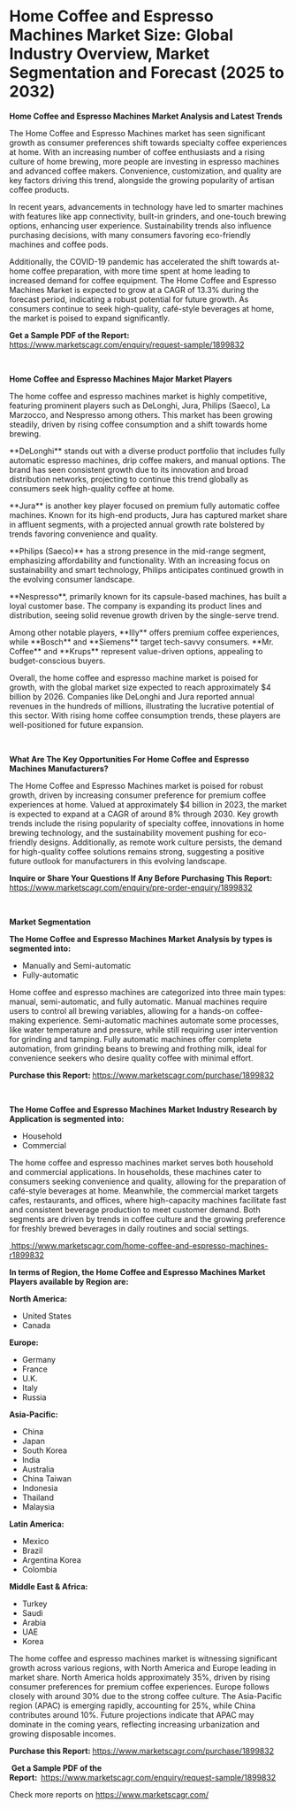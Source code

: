 <p><h1>Home Coffee and Espresso Machines Market Size: Global Industry Overview, Market Segmentation and Forecast (2025 to 2032)</h1></p><p><strong>Home Coffee and Espresso Machines Market Analysis and Latest Trends</strong></p>
<p><p>The Home Coffee and Espresso Machines market has seen significant growth as consumer preferences shift towards specialty coffee experiences at home. With an increasing number of coffee enthusiasts and a rising culture of home brewing, more people are investing in espresso machines and advanced coffee makers. Convenience, customization, and quality are key factors driving this trend, alongside the growing popularity of artisan coffee products.</p><p>In recent years, advancements in technology have led to smarter machines with features like app connectivity, built-in grinders, and one-touch brewing options, enhancing user experience. Sustainability trends also influence purchasing decisions, with many consumers favoring eco-friendly machines and coffee pods. </p><p>Additionally, the COVID-19 pandemic has accelerated the shift towards at-home coffee preparation, with more time spent at home leading to increased demand for coffee equipment. The Home Coffee and Espresso Machines Market is expected to grow at a CAGR of 13.3% during the forecast period, indicating a robust potential for future growth. As consumers continue to seek high-quality, café-style beverages at home, the market is poised to expand significantly.</p></p>
<p><strong>Get a Sample PDF of the Report:&nbsp;</strong> <a href="https://www.marketscagr.com/enquiry/request-sample/1899832?utm_campaign=2236&utm_medium=2&utm_source=Github&utm_content=ia&utm_term=10022025&utm_id=home-coffee-and-espresso-machines">https://www.marketscagr.com/enquiry/request-sample/1899832</a></p>
<p>&nbsp;</p>
<p><strong>Home Coffee and Espresso Machines Major Market Players</strong></p>
<p><p>The home coffee and espresso machines market is highly competitive, featuring prominent players such as DeLonghi, Jura, Philips (Saeco), La Marzocco, and Nespresso among others. This market has been growing steadily, driven by rising coffee consumption and a shift towards home brewing.</p><p>**DeLonghi** stands out with a diverse product portfolio that includes fully automatic espresso machines, drip coffee makers, and manual options. The brand has seen consistent growth due to its innovation and broad distribution networks, projecting to continue this trend globally as consumers seek high-quality coffee at home.</p><p>**Jura** is another key player focused on premium fully automatic coffee machines. Known for its high-end products, Jura has captured market share in affluent segments, with a projected annual growth rate bolstered by trends favoring convenience and quality.</p><p>**Philips (Saeco)** has a strong presence in the mid-range segment, emphasizing affordability and functionality. With an increasing focus on sustainability and smart technology, Philips anticipates continued growth in the evolving consumer landscape.</p><p>**Nespresso**, primarily known for its capsule-based machines, has built a loyal customer base. The company is expanding its product lines and distribution, seeing solid revenue growth driven by the single-serve trend.</p><p>Among other notable players, **Illy** offers premium coffee experiences, while **Bosch** and **Siemens** target tech-savvy consumers. **Mr. Coffee** and **Krups** represent value-driven options, appealing to budget-conscious buyers.</p><p>Overall, the home coffee and espresso machine market is poised for growth, with the global market size expected to reach approximately $4 billion by 2026. Companies like DeLonghi and Jura reported annual revenues in the hundreds of millions, illustrating the lucrative potential of this sector. With rising home coffee consumption trends, these players are well-positioned for future expansion.</p></p>
<p>&nbsp;</p>
<p><strong>What Are The Key Opportunities For Home Coffee and Espresso Machines Manufacturers?</strong></p>
<p><p>The Home Coffee and Espresso Machines market is poised for robust growth, driven by increasing consumer preference for premium coffee experiences at home. Valued at approximately $4 billion in 2023, the market is expected to expand at a CAGR of around 8% through 2030. Key growth trends include the rising popularity of specialty coffee, innovations in home brewing technology, and the sustainability movement pushing for eco-friendly designs. Additionally, as remote work culture persists, the demand for high-quality coffee solutions remains strong, suggesting a positive future outlook for manufacturers in this evolving landscape.</p></p>
<p><strong>Inquire or Share Your Questions If Any Before Purchasing This Report:</strong> <a href="https://www.marketscagr.com/enquiry/pre-order-enquiry/1899832?utm_campaign=2236&utm_medium=2&utm_source=Github&utm_content=ia&utm_term=10022025&utm_id=home-coffee-and-espresso-machines">https://www.marketscagr.com/enquiry/pre-order-enquiry/1899832</a></p>
<p>&nbsp;</p>
<p><strong>Market Segmentation</strong></p>
<p><strong>The Home Coffee and Espresso Machines Market Analysis by types is segmented into:</strong></p>
<p><ul><li>Manually and Semi-automatic</li><li>Fully-automatic</li></ul></p>
<p><p>Home coffee and espresso machines are categorized into three main types: manual, semi-automatic, and fully automatic. Manual machines require users to control all brewing variables, allowing for a hands-on coffee-making experience. Semi-automatic machines automate some processes, like water temperature and pressure, while still requiring user intervention for grinding and tamping. Fully automatic machines offer complete automation, from grinding beans to brewing and frothing milk, ideal for convenience seekers who desire quality coffee with minimal effort.</p></p>
<p><strong>Purchase this Report:&nbsp;</strong><a href="https://www.marketscagr.com/purchase/1899832?utm_campaign=2236&utm_medium=2&utm_source=Github&utm_content=ia&utm_term=10022025&utm_id=home-coffee-and-espresso-machines">https://www.marketscagr.com/purchase/1899832</a></p>
<p>&nbsp;</p>
<p><strong>The Home Coffee and Espresso Machines Market Industry Research by Application is segmented into:</strong></p>
<p><ul><li>Household</li><li>Commercial</li></ul></p>
<p><p>The home coffee and espresso machines market serves both household and commercial applications. In households, these machines cater to consumers seeking convenience and quality, allowing for the preparation of café-style beverages at home. Meanwhile, the commercial market targets cafes, restaurants, and offices, where high-capacity machines facilitate fast and consistent beverage production to meet customer demand. Both segments are driven by trends in coffee culture and the growing preference for freshly brewed beverages in daily routines and social settings.</p></p>
<p><a href="https://www.marketscagr.com/home-coffee-and-espresso-machines-r1899832?utm_campaign=2236&utm_medium=2&utm_source=Github&utm_content=ia&utm_term=10022025&utm_id=home-coffee-and-espresso-machines">&nbsp;https://www.marketscagr.com/home-coffee-and-espresso-machines-r1899832</a></p>
<p><strong>In terms of Region, the Home Coffee and Espresso Machines Market Players available by Region are:</strong></p>
<p>
    <p> <strong> North America: </strong>
        <ul>
            <li>United States</li>
            <li>Canada</li>
        </ul>
        </p> 
    <p> <strong> Europe: </strong>
        <ul>
            <li>Germany</li>
            <li>France</li>
            <li>U.K.</li>
            <li>Italy</li>
            <li>Russia</li>
        </ul>
        </p> 
    <p> <strong> Asia-Pacific: </strong>
        <ul>
            <li>China</li>
            <li>Japan</li>
            <li>South Korea</li>
            <li>India</li>
            <li>Australia</li>
            <li>China Taiwan</li>
            <li>Indonesia</li>
            <li>Thailand</li>
            <li>Malaysia</li>
        </ul>
        </p> 
    <p> <strong> Latin America: </strong>
        <ul>
            <li>Mexico</li>
            <li>Brazil</li>
            <li>Argentina Korea</li>
            <li>Colombia</li>
        </ul>
        </p> 
    <p> <strong> Middle East & Africa: </strong>
        <ul>
            <li>Turkey</li>
            <li>Saudi</li>
            <li>Arabia</li>
            <li>UAE</li>
            <li>Korea</li>
        </ul>
    </p>
    </p>
<p><p>The home coffee and espresso machines market is witnessing significant growth across various regions, with North America and Europe leading in market share. North America holds approximately 35%, driven by rising consumer preferences for premium coffee experiences. Europe follows closely with around 30% due to the strong coffee culture. The Asia-Pacific region (APAC) is emerging rapidly, accounting for 25%, while China contributes around 10%. Future projections indicate that APAC may dominate in the coming years, reflecting increasing urbanization and growing disposable incomes.</p></p>
<p><strong>Purchase this Report: </strong><a href="https://www.marketscagr.com/purchase/1899832?utm_campaign=2236&utm_medium=2&utm_source=Github&utm_content=ia&utm_term=10022025&utm_id=home-coffee-and-espresso-machines">https://www.marketscagr.com/purchase/1899832</a></p>
<p>&nbsp;<strong>Get a Sample PDF of the Report:&nbsp;&nbsp;</strong><a href="https://www.marketscagr.com/enquiry/request-sample/1899832?utm_campaign=2236&utm_medium=2&utm_source=Github&utm_content=ia&utm_term=10022025&utm_id=home-coffee-and-espresso-machines">https://www.marketscagr.com/enquiry/request-sample/1899832</a></p>
<p><strong></strong></p>
<p>Check more reports on <a href="https://www.marketscagr.com/?utm_campaign=2236&utm_medium=2&utm_source=Github&utm_content=ia&utm_term=10022025&utm_id=home-coffee-and-espresso-machines">https://www.marketscagr.com/</a></p>